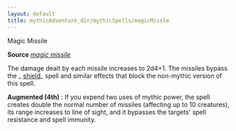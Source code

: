 ```yaml
---
layout: default
title: mythicAdventure_dir/mythicSpells/magicMissle
---
```

Magic Missile

**Source** [_magic missile_](spell_dir/magicMissile#_magic-missile)

The damage dealt by each missile increases to 2d4+1. The missiles bypass the _ [shield](spells/shield#_shield)_ spell and similar effects that block the non-mythic version of this spell.

**Augmented (4th)** : If you expend two uses of mythic power, the spell creates double the normal number of missiles (affecting up to 10 creatures), its range increases to line of sight, and it bypasses the targets' spell resistance and spell immunity.

